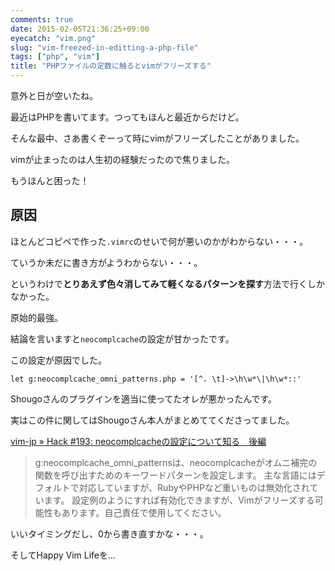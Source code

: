 ```yaml
---
comments: true
date: 2015-02-05T21:36:25+09:00
eyecatch: "vim.png"
slug: "vim-freezed-in-editting-a-php-file"
tags: ["php", "vim"]
title: "PHPファイルの定数に触るとvimがフリーズする"
---
```


意外と日が空いたね。

最近はPHPを書いてます。つってもほんと最近からだけど。

そんな最中、さあ書くぞーって時にvimがフリーズしたことがありました。

vimが止まったのは人生初の経験だったので焦りました。

もうほんと困った！

## 原因

ほとんどコピペで作った`.vimrc`のせいで何が悪いのかがわからない・・・。

ていうか未だに書き方がようわからない・・・。

というわけで**とりあえず色々消してみて軽くなるパターンを探す**方法で行くしかなかった。

原始的最強。

結論を言いますと`neocomplcache`の設定が甘かったです。

この設定が原因でした。

```
let g:neocomplcache_omni_patterns.php = '[^. \t]->\h\w*\|\h\w*::'
```

Shougoさんのプラグインを適当に使ってたオレが悪かったんです。

実はこの件に関してはShougoさん本人がまとめててくださってました。

[vim-jp » Hack #193: neocomplcacheの設定について知る　後編](http://vim-jp.org/vim-users-jp/2011/01/06/Hack-193.html)

>g:neocomplcache_omni_patternsは、neocomplcacheがオムニ補完の関数を呼び出すためのキーワードパターンを設定します。 主な言語にはデフォルトで対応していますが、RubyやPHPなど重いものは無効化されています。 設定例のようにすれば有効化できますが、Vimがフリーズする可能性もあります。自己責任で使用してください。

いいタイミングだし、0から書き直すかな・・・。

そしてHappy Vim Lifeを...
